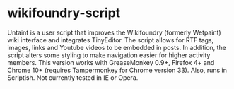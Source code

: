 # wikifoundry-script
Untaint is a user script that improves the Wikifoundry (formerly Wetpaint) wiki interface and integrates TinyEditor. The script allows for RTF tags, images, links and Youtube videos to be embedded in posts. In addition, the script alters some styling to make navigation easier for higher activity members. This version works with GreaseMonkey 0.9+, Firefox 4+ and Chrome 10+ (requires Tampermonkey for Chrome version 33). Also, runs in Scriptish. Not currently tested in IE or Opera.
